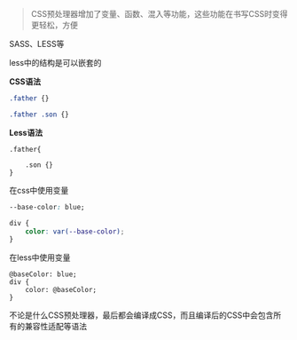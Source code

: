 >CSS预处理器增加了变量、函数、混入等功能，这些功能在书写CSS时变得更轻松，方便

SASS、LESS等

less中的结构是可以嵌套的

**CSS语法**

```css
.father {}

.father .son {}
```

**Less语法**

```less
.father{

	.son {}
}
```

在css中使用变量

```css
--base-color: blue;

div {
	color: var(--base-color);
}
```

在less中使用变量

```less
@baseColor: blue;
div {
	color: @baseColor;
}
```

不论是什么CSS预处理器，最后都会编译成CSS，而且编译后的CSS中会包含所有的兼容性适配等语法
